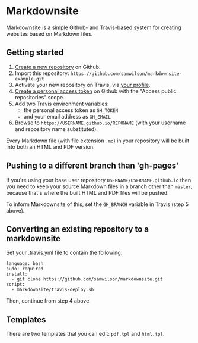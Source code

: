 Markdownsite
===========

Markdownsite is a simple Github- and Travis-based system
for creating websites based on Markdown files.

## Getting started

1. [Create a new repository](https://github.com/new) on Github.
2. Import this repository:
   `https://github.com/samwilson/markdownsite-example.git`
3. Activate your new repository on Travis,
   via [your profile](https://travis-ci.org/profile/).
4. [Create a personal access token](https://github.com/settings/tokens) on Github
   with the "Access public repositories" scope.
5. Add two Travis environment variables:
   - the personal access token as `GH_TOKEN`
   - and your email address as `GH_EMAIL`
6. Browse to `https://USERNAME.github.io/REPONAME` (with your username and repository name substituted).

Every Markdown file (with file extension `.md`) in your repository
will be built into both an HTML and PDF version.

## Pushing to a different branch than 'gh-pages'

If you're using your base user repository `USERNAME/USERNAME.github.io`
then you need to keep your source Markdown files in a branch other than
`master`, because that's where the built HTML and PDF files will be pushed.

To inform Markdownsite of this, set the `GH_BRANCH` variable in Travis (step 5 above).

## Converting an existing repository to a markdownsite

Set your .travis.yml file to contain the following:

	language: bash
	sudo: required
	install:
	  - git clone https://github.com/samwilson/markdownsite.git
	script:
	  - markdownsite/travis-deploy.sh

Then, continue from step 4 above.

## Templates

There are two templates that you can edit: `pdf.tpl` and `html.tpl`.
